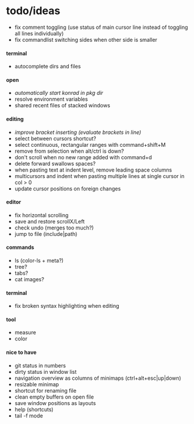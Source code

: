 # todo/ideas

- fix comment toggling (use status of main cursor line instead of toggling all lines individually)
- fix commandlist switching sides when other side is smaller

#### terminal
- autocomplete dirs and files

#### open
- *automatically start konrad in pkg dir*
- resolve environment variables
- shared recent files of stacked windows

#### editing
- *improve bracket inserting (evaluate brackets in line)*
- select between cursors shortcut?
- select continuous, rectangular ranges with command+shift+M 
- remove from selection when alt/ctrl is down?
- don't scroll when no new range added with command+d
- delete forward swallows spaces?
- when pasting text at indent level, remove leading space columns
- multicursors and indent when pasting multiple lines at single cursor in col > 0
- update cursor positions on foreign changes

#### editor
- fix horizontal scrolling
- save and restore scrollX/Left
- check undo (merges too much?)
- jump to file (include|path)

#### commands
- ls (color-ls + meta?)
- tree?
- tabs?
- cat images?

#### terminal
- fix broken syntax highlighting when editing

#### tool
- measure
- color

#### nice to have
- git status in numbers
- dirty status in window list
- navigation overview as columns of minimaps (ctrl+alt+esc|up|down)
- resizable minimap
- shortcut for renaming file
- clean empty buffers on open file
- save window positions as layouts
- help (shortcuts)
- tail -f mode
    
